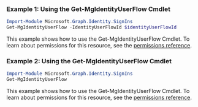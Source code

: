 ### Example 1: Using the Get-MgIdentityUserFlow Cmdlet
```powershell
Import-Module Microsoft.Graph.Identity.SignIns
Get-MgIdentityUserFlow -IdentityUserFlowId $identityUserFlowId
```
This example shows how to use the Get-MgIdentityUserFlow Cmdlet.
To learn about permissions for this resource, see the [permissions reference](/graph/permissions-reference).
### Example 2: Using the Get-MgIdentityUserFlow Cmdlet
```powershell
Import-Module Microsoft.Graph.Identity.SignIns
Get-MgIdentityUserFlow
```
This example shows how to use the Get-MgIdentityUserFlow Cmdlet.
To learn about permissions for this resource, see the [permissions reference](/graph/permissions-reference).
